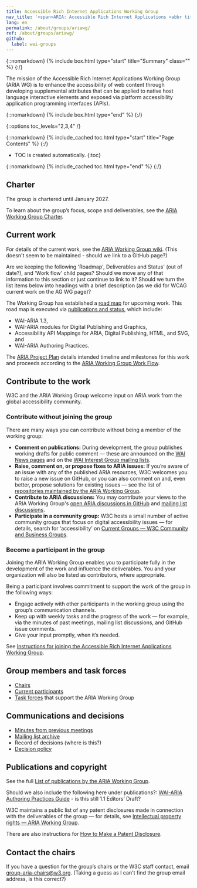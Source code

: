 ```yaml
---
title: Accessible Rich Internet Applications Working Group
nav_title: '<span>ARIA: Accessible Rich Internet Applications <abbr title="Working Group">WG</abbr></span>'
lang: en
permalink: /about/groups/ariawg/
ref: /about/groups/ariawg/
github:
  label: wai-groups
---
```


{::nomarkdown}
{% include box.html type="start" title="Summary" class="" %}
{:/}

The mission of the Accessible Rich Internet Applications Working Group (ARIA WG) is to enhance the accessibility of web content through developing supplemental attributes that can be applied to native host language interactive elements and exposed via platform accessibility application programming interfaces (APIs).

{::nomarkdown}
{% include box.html type="end" %}
{:/}

{::options toc_levels="2,3,4" /}

{::nomarkdown}
{% include_cached toc.html type="start" title="Page Contents" %}
{:/}

-   TOC is created automatically.
{:toc}

{::nomarkdown}
{% include_cached toc.html type="end" %}
{:/}

## Charter

The group is chartered until January 2027.

To learn about the group’s focus, scope and deliverables, see the [ARIA Working Group Charter](https://www.w3.org/2025/01/aria-charter).

## Current work 

For details of the current work, see the [ARIA Working Group wiki](https://www.w3.org/WAI/ARIA/wiki/). (This doesn't seem to be maintained - should we link to a GitHub page?)

Are we keeping the following 'Roadmap', Deliverables and Status' (out of date?), and 'Work flow' child pages? Should we move any of that information to this section or just continue to link to it? Should we turn the list items below into headings with a brief description (as we did for WCAG current work on the AG WG page)?

The Working Group has established a [road map](roadmap) for upcoming work. This road map is executed via [publications and status](deliverables), which include:

- WAI-ARIA 1.3,
- WAI-ARIA modules for Digital Publishing and Graphics,
- Accessibility API Mappings for ARIA, Digital Publishing, HTML, and SVG, and
- WAI-ARIA Authoring Practices.

The [ARIA Project Plan](/about/groups/ariawg/planning/) details intended timeline and milestones for this work and proceeds according to the [ARIA Working Group Work Flow](/about/groups/ariawg/workflow/).

## Contribute to the work

W3C and the ARIA Working Group welcome input on ARIA work from the global accessibility community.

### Contribute without joining the group

There are many ways you can contribute without being a member of the working group:

* **Comment on publications:** During development, the group publishes working drafts for public comment &mdash; these are announced on the [WAI News pages](/news/) and on the [WAI Interest Group mailing lists](/about/groups/waiig/#mailinglist).
* **Raise, comment on, or propose fixes to ARIA issues:** If you’re aware of an issue with any of the published ARIA resources, W3C welcomes you to raise a new issue on GitHub, or you can also comment on and, even better, propose solutions for existing issues &mdash; see the list of [repositories maintained by the ARIA Working Group](/about/groups/ariawg/contribute/#github-issues-and-pull-requests).
* **Contribute to ARIA discussions:** You may contribute your views to the ARIA Working Group's [open ARIA discussions in GitHub](https://github.com/w3c/aria/discussions) and [mailing list discussions](/about/groups/ariawg/contribute/#mailing-list-discussions).
* **Participate in a community group:** W3C hosts a small number of active community groups that focus on digital accessibility issues &mdash; for details, search for ‘accessibility’ on [Current Groups &mdash; W3C Community and Business Groups](https://www.w3.org/community/groups).

### Become a participant in the group

Joining the ARIA Working Group enables you to participate fully in the development of the work and influence the deliverables. You and your organization will also be listed as contributors, where appropriate.

Being a participant involves commitment to support the work of the group in the following ways:

* Engage actively with other participants in the working group using the group’s communication channels.
* Keep up with weekly tasks and the progress of the work &mdash; for example, via the minutes of past meetings, mailing list discussions, and GitHub issue comments.
* Give your input promptly, when it’s needed.

See [Instructions for joining the Accessible Rich Internet Applications Working Group](https://www.w3.org/groups/wg/aria/instructions/).

## Group members and task forces

* [Chairs](https://www.w3.org/groups/wg/aria/participants/#chairs)
* [Current participants](https://www.w3.org/groups/wg/aria/participants/#participants)
* [Task forces](https://www.w3.org/groups/wg/aria/task-forces/) that support the ARIA Working Group

## Communications and decisions

* [Minutes from previous meetings](https://www.w3.org/WAI/ARIA/minutes)
* [Mailing list archive](https://lists.w3.org/Archives/Public/public-aria/)
* Record of decisions (where is this?)
* [Decision policy](/about/groups/ariawg/decision-policy/)

## Publications and copyright

See the full [List of publications by the ARIA Working Group](https://www.w3.org/groups/wg/aria/publications/).

Should we also include the following here under publications?: [WAI-ARIA Authoring Practices Guide](https://www.w3.org/TR/wai-aria-practices-1.1/) - is this still 1.1 Editors’ Draft?

W3C maintains a public list of any patent disclosures made in connection with the deliverables of the group &mdash; for details, see [Intellectual property rights &mdash; ARIA Working Group](https://www.w3.org/groups/wg/aria/ipr/).

There are also instructions for [How to Make a Patent Disclosure](https://www.w3.org/groups/wg/aria/ipr/#discl-howto).


## Contact the chairs

If you have a question for the group’s chairs or the W3C staff contact, email [group-aria-chairs@w3.org](mailto:group-aria-chairs@w3.org). (Taking a guess as I can't find the group email address, is this correct?)